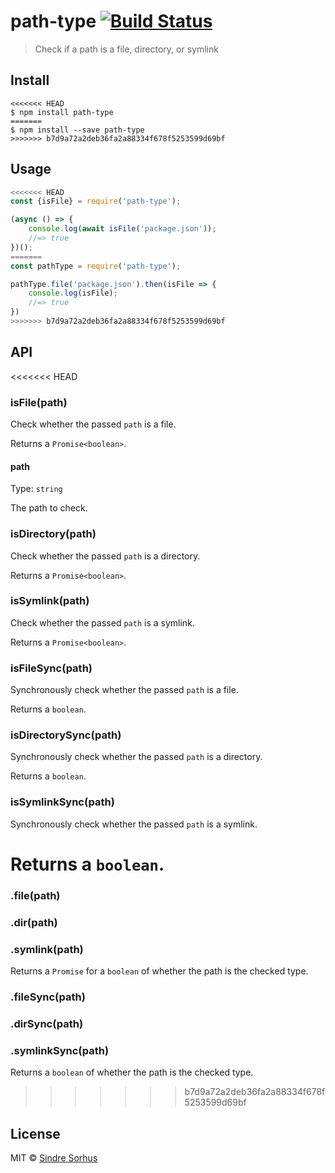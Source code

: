 # path-type [![Build Status](https://travis-ci.org/sindresorhus/path-type.svg?branch=master)](https://travis-ci.org/sindresorhus/path-type)

> Check if a path is a file, directory, or symlink


## Install

```
<<<<<<< HEAD
$ npm install path-type
=======
$ npm install --save path-type
>>>>>>> b7d9a72a2deb36fa2a88334f678f5253599d69bf
```


## Usage

```js
<<<<<<< HEAD
const {isFile} = require('path-type');

(async () => {
	console.log(await isFile('package.json'));
	//=> true
})();
=======
const pathType = require('path-type');

pathType.file('package.json').then(isFile => {
	console.log(isFile);
	//=> true
})
>>>>>>> b7d9a72a2deb36fa2a88334f678f5253599d69bf
```


## API

<<<<<<< HEAD
### isFile(path)

Check whether the passed `path` is a file.

Returns a `Promise<boolean>`.

#### path

Type: `string`

The path to check.

### isDirectory(path)

Check whether the passed `path` is a directory.

Returns a `Promise<boolean>`.

### isSymlink(path)

Check whether the passed `path` is a symlink.

Returns a `Promise<boolean>`.

### isFileSync(path)

Synchronously check whether the passed `path` is a file.

Returns a `boolean`.

### isDirectorySync(path)

Synchronously check whether the passed `path` is a directory.

Returns a `boolean`.

### isSymlinkSync(path)

Synchronously check whether the passed `path` is a symlink.

Returns a `boolean`.
=======
### .file(path)
### .dir(path)
### .symlink(path)

Returns a `Promise` for a `boolean` of whether the path is the checked type.

### .fileSync(path)
### .dirSync(path)
### .symlinkSync(path)

Returns a `boolean` of whether the path is the checked type.
>>>>>>> b7d9a72a2deb36fa2a88334f678f5253599d69bf


## License

MIT © [Sindre Sorhus](https://sindresorhus.com)
